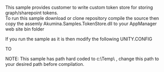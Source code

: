 This sample provides customer to write custom token store for storing graph/sharepoint tokens.  
To run this sample download or clone repository compile the source then copy the assemly Akumina.Samples.TokenStore.dll to your AppManager web site bin folder


If you run the sample as it is then modify the following
UNITY.CONFIG

 <register type="IRepository[UserToken]" mapTo="AzureTableTokenStore" />
 TO
 <register type="IRepository[UserToken]" mapTo="Akumina.Samples.TokenStore.NtFileTokenStore, Akumina.Samples.TokenStore" />
 
 NOTE:  This sample has path hard coded to c:\\Temp\\ , change this path to your desired path before compilation.
